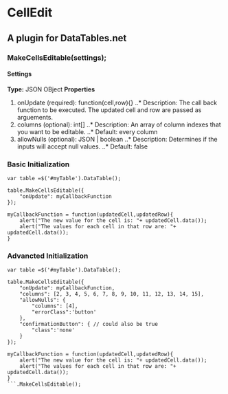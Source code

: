 ﻿# CellEdit
## A plugin for DataTables.net 


### MakeCellsEditable(settings);
#### Settings
**Type:** JSON OBject
**Properties**
1. onUpdate (required): function(cell,row){}
..* Description: The call back function to be executed. The updated cell and row are passed as arguements. 
2. columns (optional): int[]
..* Description: An array of column indexes that you want to be editable.
..* Default: every column
3. allowNulls (optional): JSON | boolean
..* Description: Determines if the inputs will accept null values.
..* Default: false


### Basic Initialization
```
var table =$('#myTable').DataTable();

table.MakeCellsEditable({
	"onUpdate": myCallbackFunction
});

myCallbackFunction = function(updatedCell,updatedRow){
	alert("The new value for the cell is: "+ updatedCell.data());
	alert("The values for each cell in that row are: "+ updatedCell.data());
}
```

### Advancted Initialization
```
var table =$('#myTable').DataTable();

table.MakeCellsEditable({
    "onUpdate": myCallbackFunction,
    "columns": [2, 3, 4, 5, 6, 7, 8, 9, 10, 11, 12, 13, 14, 15],
    "allowNulls": {
        "columns": [4],
        "errorClass":'button'
    },
    "confirmationButton": { // could also be true
        "class":'none'
    }
});

myCallbackFunction = function(updatedCell,updatedRow){
	alert("The new value for the cell is: "+ updatedCell.data());
	alert("The values for each cell in that row are: "+ updatedCell.data());
}
```.MakeCellsEditable();
```
